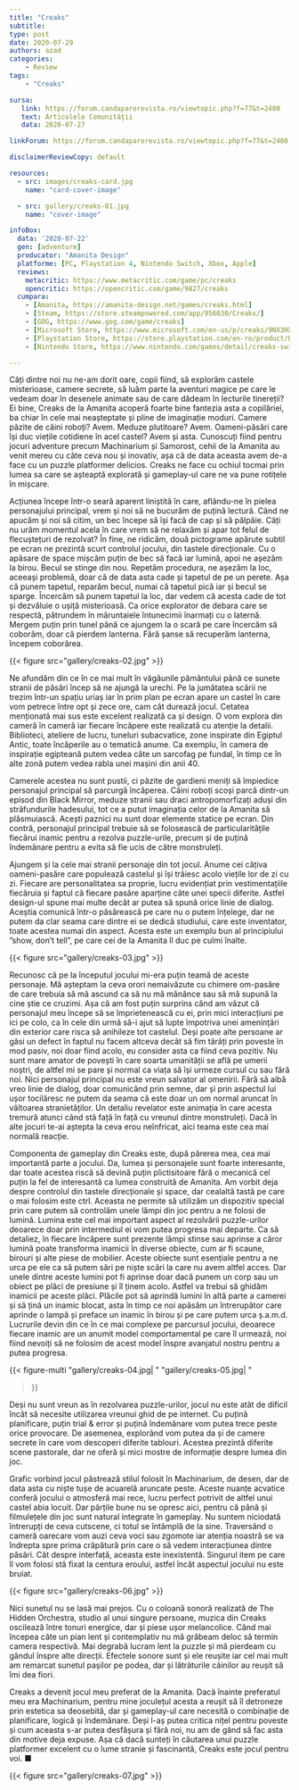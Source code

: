 ```yaml
---
title: "Creaks"
subtitle:
type: post
date: 2020-07-29
authors: azad
categories:
    - Review
tags:
    - "Creaks"

sursa:
   link: https://forum.candaparerevista.ro/viewtopic.php?f=77&t=2480
   text: Articolele Comunității
   data: 2020-07-27

linkForum: https://forum.candaparerevista.ro/viewtopic.php?f=77&t=2480

disclaimerReviewCopy: default

resources:
  - src: images/creaks-card.jpg
    name: "card-cover-image"

  - src: gallery/creaks-01.jpg
    name: "cover-image"

infoBox:
  data: '2020-07-22'
  gen: [adventure]
  producator: "Amanita Design"
  platforme: [PC, Playstation 4, Nintendo Switch, Xbox, Apple]
  reviews:
    metacritic: https://www.metacritic.com/game/pc/creaks
    opencritic: https://opencritic.com/game/9827/creaks
  cumpara:
    - [Amanita, https://amanita-design.net/games/creaks.html]
    - [Steam, https://store.steampowered.com/app/956030/Creaks/]
    - [GOG, https://www.gog.com/game/creaks]
    - [Microsoft Store, https://www.microsoft.com/en-us/p/creaks/9NX3HX9Z4QXZ]
    - [Playstation Store, https://store.playstation.com/en-ro/product/EP4360-CUSA18643_00-CREAKSPS400001EU]
    - [Nintendo Store, https://www.nintendo.com/games/detail/creaks-switch/]

---
```


Câți dintre noi nu ne-am dorit oare, copii fiind, să explorăm castele misterioase, camere secrete, să luăm parte la aventuri magice pe care le vedeam doar în desenele animate sau de care dădeam în lecturile tinereții? Ei bine, Creaks de la Amanita acoperă foarte bine fantezia asta a copilăriei, ba chiar în cele mai neașteptate și pline de imaginație moduri. Camere păzite de câini roboți? Avem. Meduze plutitoare? Avem. Oameni-păsări care își duc viețile cotidiene în acel castel? Avem și asta. Cunoscuți fiind pentru jocuri adventure precum Machinarium și Samorost, cehii de la Amanita au venit mereu cu câte ceva nou și inovativ, așa că de data aceasta avem de-a face cu un puzzle platformer delicios. Creaks ne face cu ochiul tocmai prin lumea sa care se așteaptă explorată și gameplay-ul care ne va pune rotițele în mișcare.

Acțiunea începe într-o seară aparent liniștită în care, aflându-ne în pielea personajului principal, vrem și noi să ne bucurăm de puțină lectură. Când ne apucăm și noi să citim, un bec începe să își facă de cap și să pălpâie. Câți nu urâm momentul acela în care vrem să ne relaxăm și apar tot felul de flecuștețuri de rezolvat? În fine, ne ridicăm, două pictograme apărute subtil pe ecran ne prezintă scurt controlul jocului, din tastele direcționale. Cu o apăsare de space mișcăm puțin de bec să facă iar lumină, apoi ne așezăm la birou. Becul se stinge din nou. Repetăm procedura, ne așezăm la loc, aceeași problemă, doar că de data asta cade și tapetul de pe un perete. Așa că punem tapetul, reparăm becul, numai că tapetul pică iar și becul se sparge. Încercăm să punem tapetul la loc, dar vedem că acesta cade de tot și dezvăluie o ușiță misterioasă. Ca orice explorator de debara care se respectă, pătrundem în măruntaiele întunecimii înarmați cu o laternă. Mergem puțin prin tunel până ce ajungem la o scară pe care încercăm să coborâm, doar că pierdem lanterna. Fără șanse să recuperăm lanterna, începem coborârea.

{{< figure  src="gallery/creaks-02.jpg" >}}

Ne afundăm din ce în ce mai mult în văgăunile pământului până ce sunete stranii de păsări încep să ne ajungă la urechi. Pe la jumătatea scării ne trezim într-un spațiu uriaș iar în prim plan pe ecran apare un castel în care vom petrece între opt și zece ore, cam cât durează jocul. Cetatea menționată mai sus este excelent realizată ca și design. O vom explora din cameră în cameră iar fiecare încăpere este realizată cu atenție la detalii. Biblioteci, ateliere de lucru, tuneluri subacvatice, zone inspirate din Egiptul Antic, toate încăperile au o tematică anume. Ca exemplu, în camera de inspirație egipteană putem vedea câte un sarcofag pe fundal, în timp ce în alte zonă putem vedea rabla unei mașini din anii 40.

Camerele acestea nu sunt pustii, ci păzite de gardieni meniți să împiedice personajul principal să parcurgă încăperea. Câini roboți scoși parcă dintr-un episod din Black Mirror, meduze stranii sau draci antropomorfizați aduși din străfundurile hadesului, tot ce a putut imaginația celor de la Amanita să plăsmuiască. Acești paznici nu sunt doar elemente statice pe ecran. Din contră, personajul principal trebuie să se folosească de particularitățile fiecărui inamic pentru a rezolva puzzle-urile, precum și de puțină îndemânare pentru a evita să fie ucis de către monstruleți.

Ajungem și la cele mai stranii personaje din tot jocul. Anume cei câțiva oameni-pasăre care populează castelul și își trăiesc acolo viețile lor de zi cu zi. Fiecare are personalitatea sa proprie, lucru evidențiat prin vestimentațiile fiecăruia și faptul că fiecare pasăre aparține câte unei specii diferite. Astfel design-ul spune mai multe decât ar putea să spună orice linie de dialog. Aceștia comunică într-o păsărească pe care nu o putem înțelege, dar ne putem da clar seama care dintre ei se dedică studiului, care este inventator, toate acestea numai din aspect.  Acesta este un exemplu bun al principiului ”show, don’t tell”, pe care cei de la Amanita îl duc pe culmi înalte.

{{< figure  src="gallery/creaks-03.jpg" >}}

Recunosc că pe la începutul jocului mi-era puțin teamă de aceste personaje. Mă așteptam la ceva orori nemaivăzute cu chimere om-pasăre de care trebuia să mă ascund ca să nu mă mănânce sau să mă supună la cine știe ce cruzimi. Așa că am fost puțin surprins când am văzut că personajul meu începe să se împrietenească cu ei, prin mici interacțiuni pe ici pe colo, ca în cele din urmă să-i ajut să lupte împotriva unei amenințări din exterior care risca să anihileze tot castelul. Deși poate alte persoane ar găsi un defect în faptul nu facem altceva decât să fim târâți prin poveste în mod pasiv, noi doar fiind acolo, eu consider asta ca fiind ceva pozitiv. Nu sunt mare amator de povești în care soarta umanității se află pe umerii noștri, de altfel mi se pare și normal ca viața să își urmeze cursul cu sau fără noi. Nici personajul principal nu este vreun salvator al omenirii. Fără să aibă vreo linie de dialog, doar comunicând prin semne, dar și prin aspectul lui ușor tocilăresc ne putem da seama că este doar un om normal aruncat în vâltoarea stranietăților. Un detaliu revelator este animația în care acesta tremură atunci când stă față în față cu vreunul dintre monstruleți. Dacă în alte jocuri te-ai aștepta la ceva erou neînfricat, aici teama este cea mai normală reacție.

Componenta de gameplay din Creaks este, după părerea mea, cea mai importantă parte a jocului. Da, lumea și personajele sunt  foarte interesante, dar toate acestea riscă să devină puțin plictisitoare fără o mecanică cel puțin la fel de interesantă ca lumea construită de Amanita. Am vorbit deja despre controlul din tastele direcționale și space, dar cealaltă tastă pe care o mai folosim este ctrl. Aceasta ne permite să utilizăm un dispozitiv special prin care putem să controlăm unele lămpi din joc pentru a ne folosi de lumină. Lumina este cel mai important aspect al rezolvării puzzle-urilor deoarece doar prin intermediul ei vom putea progresa mai departe. Ca să detaliez, în fiecare încăpere sunt prezente lămpi stinse sau aprinse a căror lumină poate transforma inamicii în diverse obiecte, cum ar fi scaune, birouri și alte piese de mobilier. Aceste obiecte sunt esențiale pentru a ne urca pe ele ca să putem sări pe niște scări la care nu avem altfel acces. Dar unele dintre aceste lumini pot fi aprinse doar dacă punem un corp sau un obiect pe plăci de presiune și îl ținem acolo. Astfel va trebui să ghidăm inamicii pe aceste plăci. Plăcile pot să aprindă lumini în altă parte a camerei și să țină un inamic blocat, asta în timp ce noi apăsăm un întrerupător care aprinde o lampă și preface un inamic în birou și pe care putem urca ș.a.m.d. Lucrurile devin din ce în ce mai complexe pe parcursul jocului, deoarece fiecare inamic are un anumit model comportamental pe care îl urmează, noi fiind nevoiți să ne folosim de acest model înspre avanjatul nostru pentru a putea progresa.

{{< figure-multi
    "gallery/creaks-04.jpg| "
    "gallery/creaks-05.jpg| "
>}}

Deși nu sunt vreun as în rezolvarea puzzle-urilor, jocul nu este atât de dificil încât să necesite utilizarea vreunui ghid de pe internet. Cu puțină planificare, puțin trial & error și puțină îndemânare vom putea trece peste orice provocare. De asemenea, explorând vom putea da și de camere secrete în care vom descoperi diferite tablouri. Acestea prezintă diferite scene pastorale, dar ne oferă și mici mostre de informație despre lumea din joc.

Grafic vorbind jocul păstrează stilul folosit în Machinarium, de desen, dar de data asta cu niște tușe de acuarelă aruncate peste. Aceste nuanțe acvatice conferă jocului o atmosferă mai rece, lucru perfect potrivit de altfel unui castel abia locuit. Dar părțile bune nu se opresc aici, pentru că până și filmulețele din joc sunt natural integrate în gameplay. Nu suntem niciodată întrerupți de ceva cutscene, ci totul se întâmplă de la sine. Traversând o cameră oarecare vom auzi ceva voci sau zgomote iar atenția noastră se va îndrepta spre prima crăpătură prin care o să vedem interacțiunea dintre păsări. Cât despre interfață, aceasta este inexistentă. Singurul item pe care îl vom folosi stă fixat la centura eroului, astfel încât aspectul jocului nu este bruiat.

{{< figure  src="gallery/creaks-06.jpg" >}}

Nici sunetul nu se lasă mai prejos. Cu o coloană sonoră realizată de The Hidden Orchestra, studio al unui singure persoane, muzica din Creaks oscilează între tonuri energice, dar și piese ușor melancolice. Când mai începea câte un pian lent și contemplativ nu mă grăbeam deloc să termin camera respectivă. Mai degrabă lucram lent la puzzle și mă pierdeam cu gândul înspre alte direcții. Efectele sonore sunt și ele reușite iar cel mai mult am remarcat sunetul pașilor pe podea, dar și lătrăturile câinilor au reușit să îmi dea fiori.

Creaks a devenit jocul meu preferat de la Amanita. Dacă înainte preferatul meu era Machinarium, pentru mine joculețul acesta a reușit să îl detroneze prin estetica sa deosebită, dar și gameplay-ul care necesită o combinație de planificare, logică și îndemânare. Deși l-aș putea critica nițel pentru poveste și cum aceasta s-ar putea desfășura și fără noi, nu am de gând să fac asta din motive deja expuse. Așa că dacă sunteți în căutarea unui puzzle platformer excelent cu o lume stranie și fascinantă, Creaks este jocul pentru voi. ■

{{< figure  src="gallery/creaks-07.jpg" >}}
